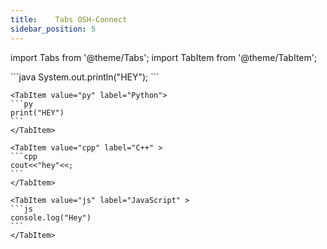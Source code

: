 ```yaml
---
title:    Tabs OSH-Connect
sidebar_position: 5
---
```


import Tabs from '@theme/Tabs';
import TabItem from '@theme/TabItem';


<Tabs>
    <TabItem value="java" label="Java" default>
    ```java
    System.out.println("HEY");
    ```
    </TabItem>

    <TabItem value="py" label="Python">
    ```py
    print("HEY")
    ```
    </TabItem>

    <TabItem value="cpp" label="C++" >
    ```cpp
    cout<<"hey"<<;
    ```
    </TabItem>

    <TabItem value="js" label="JavaScript" >
    ```js
    console.log("Hey")
    ```
    </TabItem>
</Tabs>